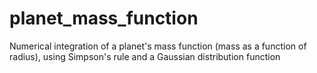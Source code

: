 # planet_mass_function
Numerical integration of a planet's mass function (mass as a function of radius), using Simpson's rule and a Gaussian distribution function
